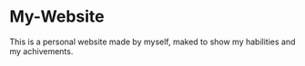# My-Website
This is a personal website made by myself, maked to show my habilities and my achivements.
